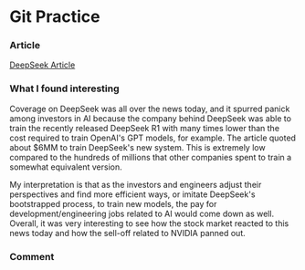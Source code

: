 # Git Practice

### Article

[DeepSeek Article](https://www.nytimes.com/2025/01/27/technology/what-is-deepseek-china-ai.html)

### What I found interesting

Coverage on DeepSeek was all over the news today, and it spurred panick among investors in AI because the company behind DeepSeek was able to train the recently released DeepSeek R1 with many times lower than the cost required to train OpenAI's GPT models, for example. The article quoted about $6MM to train DeepSeek's new system. This is extremely low compared to the hundreds of millions that other companies spent to train a somewhat equivalent version.

My interpretation is that as the investors and engineers adjust their perspectives and find more efficient ways, or imitate DeepSeek's bootstrapped process, to train new models, the pay for development/engineering jobs related to AI would come down as well. Overall, it was very interesting to see how the stock market reacted to this news today and how the sell-off related to NVIDIA panned out.

### Comment

